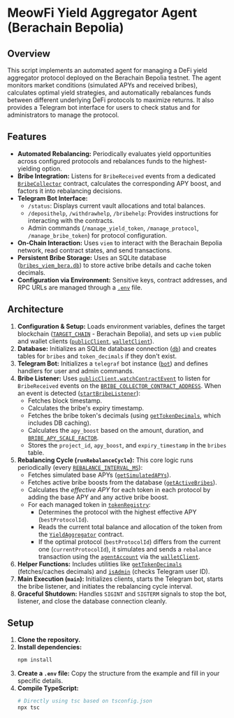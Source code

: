 # MeowFi Yield Aggregator Agent (Berachain Bepolia)

## Overview

This script implements an automated agent for managing a DeFi yield aggregator protocol deployed on the Berachain Bepolia testnet. The agent monitors market conditions (simulated APYs and received bribes), calculates optimal yield strategies, and automatically rebalances funds between different underlying DeFi protocols to maximize returns. It also provides a Telegram bot interface for users to check status and for administrators to manage the protocol.

## Features

*   **Automated Rebalancing:** Periodically evaluates yield opportunities across configured protocols and rebalances funds to the highest-yielding option.
*   **Bribe Integration:** Listens for `BribeReceived` events from a dedicated [`BribeCollector`](Contracts/BribeCollector.sol) contract, calculates the corresponding APY boost, and factors it into rebalancing decisions.
*   **Telegram Bot Interface:**
    *   `/status`: Displays current vault allocations and total balances.
    *   `/deposithelp`, `/withdrawhelp`, `/bribehelp`: Provides instructions for interacting with the contracts.
    *   Admin commands (`/manage_yield_token`, `/manage_protocol`, `/manage_bribe_token`) for protocol configuration.
*   **On-Chain Interaction:** Uses `viem` to interact with the Berachain Bepolia network, read contract states, and send transactions.
*   **Persistent Bribe Storage:** Uses an SQLite database ([`bribes_viem_bera.db`](bribes_viem_bera.db)) to store active bribe details and cache token decimals.
*   **Configuration via Environment:** Sensitive keys, contract addresses, and RPC URLs are managed through a [`.env`](.env) file.

## Architecture

1.  **Configuration & Setup:** Loads environment variables, defines the target blockchain ([`TARGET_CHAIN`](src/agent.ts) - Berachain Bepolia), and sets up `viem` public and wallet clients ([`publicClient`](src/agent.ts), [`walletClient`](src/agent.ts)).
2.  **Database:** Initializes an SQLite database connection ([`db`](src/agent.ts)) and creates tables for `bribes` and `token_decimals` if they don't exist.
3.  **Telegram Bot:** Initializes a `telegraf` bot instance ([`bot`](src/agent.ts)) and defines handlers for user and admin commands.
4.  **Bribe Listener:** Uses [`publicClient.watchContractEvent`](src/agent.ts) to listen for `BribeReceived` events on the [`BRIBE_COLLECTOR_CONTRACT_ADDRESS`](src/agent.ts). When an event is detected ([`startBribeListener`](src/agent.ts)):
    *   Fetches block timestamp.
    *   Calculates the bribe's expiry timestamp.
    *   Fetches the bribe token's decimals (using [`getTokenDecimals`](src/agent.ts), which includes DB caching).
    *   Calculates the `apy_boost` based on the amount, duration, and [`BRIBE_APY_SCALE_FACTOR`](src/agent.ts).
    *   Stores the `project_id`, `apy_boost`, and `expiry_timestamp` in the `bribes` table.
5.  **Rebalancing Cycle (`runRebalanceCycle`):** This core logic runs periodically (every [`REBALANCE_INTERVAL_MS`](src/agent.ts)):
    *   Fetches simulated base APYs ([`getSimulatedAPYs`](src/agent.ts)).
    *   Fetches active bribe boosts from the database ([`getActiveBribes`](src/agent.ts)).
    *   Calculates the *effective APY* for each token in each protocol by adding the base APY and any active bribe boost.
    *   For each managed token in [`tokenRegistry`](src/agent.ts):
        *   Determines the protocol with the highest effective APY (`bestProtocolId`).
        *   Reads the current total balance and allocation of the token from the [`YieldAggregator`](Contracts/YieldAggregator.sol) contract.
        *   If the optimal protocol (`bestProtocolId`) differs from the current one (`currentProtocolId`), it simulates and sends a `rebalance` transaction using the [`agentAccount`](src/agent.ts) via the [`walletClient`](src/agent.ts).
6.  **Helper Functions:** Includes utilities like [`getTokenDecimals`](src/agent.ts) (fetches/caches decimals) and [`isAdmin`](src/agent.ts) (checks Telegram user ID).
7.  **Main Execution (`main`):** Initializes clients, starts the Telegram bot, starts the bribe listener, and initiates the rebalancing cycle interval.
8.  **Graceful Shutdown:** Handles `SIGINT` and `SIGTERM` signals to stop the bot, listener, and close the database connection cleanly.

## Setup

1.  **Clone the repository.**
2.  **Install dependencies:**
    ```bash
    npm install
    ```
3.  **Create a `.env` file:** Copy the structure from the example and fill in your specific details.
4.  **Compile TypeScript:**
    ```bash
    # Directly using tsc based on tsconfig.json
    npx tsc
    ```
